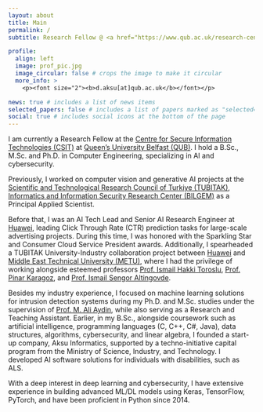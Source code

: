 ```yaml
---
layout: about
title: Main
permalink: /
subtitle: Research Fellow @ <a href="https://www.qub.ac.uk/research-centres/csit/">CSIT</a>, <a href="https://www.qub.ac.uk/">QUB</a>.

profile:
  align: left
  image: prof_pic.jpg
  image_circular: false # crops the image to make it circular
  more_info: >
    <p><font size="2"><b>d.aksu[at]qub.ac.uk</b></font></p>

news: true # includes a list of news items
selected_papers: false # includes a list of papers marked as "selected={true}"
social: true # includes social icons at the bottom of the page
---
```


I am currently a Research Fellow at the <a href="https://www.qub.ac.uk/research-centres/csit/">Centre for Secure Information Technologies (CSIT)</a> at <a href="https://www.qub.ac.uk/">Queen’s University Belfast (QUB)</a>. I hold a B.Sc., M.Sc. and Ph.D. in Computer Engineering, specializing in AI and cybersecurity.

Previously, I worked on computer vision and generative AI projects at the <a href="https://tubitak.gov.tr/en">Scientific and Technological Research Council of Turkiye (TUBITAK)</a>, <a href="https://bilgem.tubitak.gov.tr/en/">Informatics and Information Security Research Center (BILGEM)</a> as a Principal Applied Scientist.

Before that, I was an AI Tech Lead and Senior AI Research Engineer at <a href="https://www.huawei.com/en/">Huawei</a>, leading Click Through Rate (CTR) prediction tasks for large-scale advertising projects. During this time, I was honored with the Sparkling Star and Consumer Cloud Service President awards. Additionally, I spearheaded a TUBITAK University-Industry collaboration project between <a href="https://www.huawei.com/en/">Huawei</a> and <a href="https://www.metu.edu.tr/">Middle East Technical University (METU)</a>, where I had the privilege of working alongside esteemed professors <a href="https://user.ceng.metu.edu.tr/~toroslu/">Prof. Ismail Hakki Toroslu</a>, <a href="https://user.ceng.metu.edu.tr/~karagoz/">Prof. Pinar Karagoz</a>, and <a href="https://user.ceng.metu.edu.tr/~altingovde/">Prof. Ismail Sengor Altingovde</a>.

Besides my industry experience, I focused on machine learning solutions for intrusion detection systems during my Ph.D. and M.Sc. studies under the supervision of <a href='https://avesis.iuc.edu.tr/aydinali/'>Prof. M. Ali Aydin</a>, while also serving as a Research and Teaching Assistant. Earlier, in my B.Sc., alongside coursework such as artificial intelligence, programming languages (C, C++, C#, Java), data structures, algorithms, cybersecurity, and linear algebra, I founded a start-up company, Aksu Informatics, supported by a techno-initiative capital program from the Ministry of Science, Industry, and Technology. I developed AI software solutions for individuals with disabilities, such as ALS.

With a deep interest in deep learning and cybersecurity, I have extensive experience in building advanced ML/DL models using Keras, TensorFlow, PyTorch, and have been proficient in Python since 2014.
